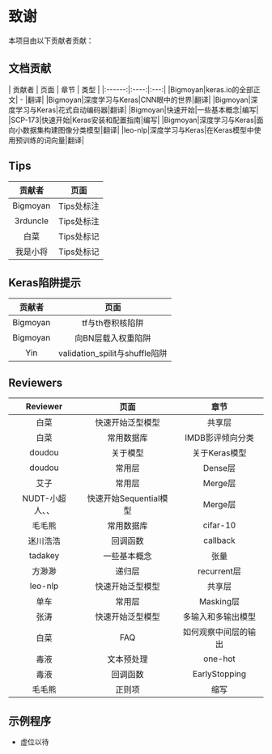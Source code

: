 ﻿
# 致谢

本项目由以下贡献者贡献：

## 文档贡献

| 贡献者 | 页面 | 章节 | 类型 |
|:------:|:----:|:---:|
|Bigmoyan|keras.io的全部正文| - |翻译|
|Bigmoyan|深度学习与Keras|CNN眼中的世界|翻译|
|Bigmoyan|深度学习与Keras|花式自动编码器|翻译|
|Bigmoyan|快速开始|一些基本概念|编写|
|SCP-173|快速开始|Keras安装和配置指南|编写|
|Bigmoyan|深度学习与Keras|面向小数据集构建图像分类模型|翻译|
|leo-nlp|深度学习与Keras|在Keras模型中使用预训练的词向量|翻译|

## Tips

| 贡献者 | 页面 |
|:------:|:---:|
|Bigmoyan|Tips处标注|
|3rduncle|Tips处标注|
|白菜|Tips处标记|
|我是小将|Tips处标记|

## Keras陷阱提示

| 贡献者 | 页面 |
|:------:|:---:|
|Bigmoyan|tf与th卷积核陷阱|
|Bigmoyan|向BN层载入权重陷阱|
|Yin|validation_spilit与shuffle陷阱|

## Reviewers

| Reviewer | 页面 | 章节 |
|:--------:|:----:|:----:|
|白菜|快速开始泛型模型|共享层|
|白菜|常用数据库|IMDB影评倾向分类| 
|doudou|关于模型|关于Keras模型|
|doudou|常用层|Dense层|
|艾子|常用层|Merge层| 
|NUDT-小超人、、|快速开始Sequential模型|Merge层| 
|毛毛熊|常用数据库|cifar-10| 
|迷川浩浩|回调函数|callback| 
|tadakey|一些基本概念|张量| 
|方渺渺|递归层|recurrent层| 
|leo-nlp|快速开始泛型模型|共享层| 
|单车|常用层|Masking层|
|张涛|快速开始泛型模型|多输入和多输出模型|
|白菜|FAQ|如何观察中间层的输出|
|毒液|文本预处理|one-hot|
|毒液|回调函数|EarlyStopping|
|毛毛熊|正则项|缩写|

## 示例程序

* 虚位以待
